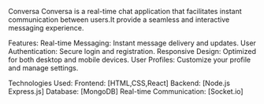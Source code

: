Conversa
Conversa is a real-time chat application that facilitates instant communication between users.It provide a seamless and interactive messaging experience.

Features:
Real-time Messaging: Instant message delivery and updates.
User Authentication: Secure login and registration.
Responsive Design: Optimized for both desktop and mobile devices.
User Profiles: Customize your profile and manage settings.


Technologies Used:
Frontend: [HTML,CSS,React]
Backend: [Node.js Express.js]
Database: [MongoDB]
Real-time Communication: [Socket.io]
